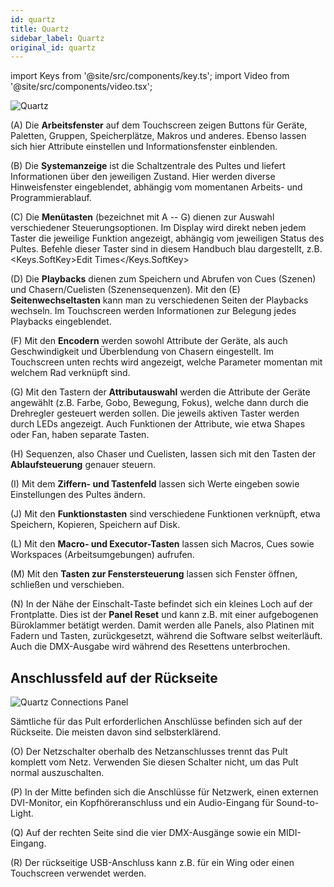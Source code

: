 ```yaml
---
id: quartz
title: Quartz
sidebar_label: Quartz
original_id: quartz
---
```


import Keys from '@site/src/components/key.ts';
import Video from '@site/src/components/video.tsx';

![Quartz](/docs/images/Quartz.png)

\(A\) Die <strong>Arbeitsfenster</strong> auf dem Touchscreen zeigen Buttons für Geräte,
Paletten, Gruppen, Speicherplätze, Makros und anderes. Ebenso lassen
sich hier Attribute einstellen und Informationsfenster einblenden.

\(B\) Die <strong>Systemanzeige</strong> ist die Schaltzentrale des Pultes und liefert
Informationen über den jeweiligen Zustand. Hier werden diverse
Hinweisfenster eingeblendet, abhängig vom momentanen Arbeits- und
Programmierablauf.

\(C\) Die <strong>Menütasten</strong> (bezeichnet mit A -- G) dienen zur Auswahl
verschiedener Steuerungsoptionen. Im Display wird direkt neben jedem
Taster die jeweilige Funktion angezeigt, abhängig vom jeweiligen Status
des Pultes. Befehle dieser Taster sind in diesem Handbuch blau dargestellt, 
z.B. <Keys.SoftKey>Edit Times</Keys.SoftKey>

\(D\) Die <strong>Playbacks</strong> dienen zum Speichern und Abrufen von Cues (Szenen) und
Chasern/Cuelisten (Szenensequenzen). Mit den \(E\) <strong>Seitenwechseltasten</strong> kann
man zu verschiedenen Seiten der Playbacks wechseln. Im Touchscreen
werden Informationen zur Belegung jedes Playbacks eingeblendet.

\(F\) Mit den <strong>Encodern</strong> werden sowohl Attribute der Geräte, als auch
Geschwindigkeit und Überblendung von Chasern eingestellt. Im Touchscreen
unten rechts wird angezeigt, welche Parameter momentan mit welchem Rad
verknüpft sind.

\(G\) Mit den Tastern der <strong>Attributauswahl</strong> werden die Attribute der Geräte
angewählt (z.B. Farbe, Gobo, Bewegung, Fokus), welche dann durch die
Drehregler gesteuert werden sollen. Die jeweils aktiven Taster werden
durch LEDs angezeigt. Auch Funktionen der Attribute, wie etwa Shapes
oder Fan, haben separate Tasten.

\(H\) Sequenzen, also Chaser und Cuelisten, lassen sich mit den Tasten der
<strong>Ablaufsteuerung</strong> genauer steuern.

\(I\) Mit dem <strong>Ziffern- und Tastenfeld</strong> lassen sich Werte eingeben sowie
Einstellungen des Pultes ändern.

\(J\) Mit den <strong>Funktionstasten</strong> sind verschiedene Funktionen verknüpft, etwa
Speichern, Kopieren, Speichern auf Disk.

\(L\) Mit den <strong>Macro- und Executor-Tasten</strong> lassen sich Macros, Cues sowie
Workspaces (Arbeitsumgebungen) aufrufen.

\(M\) Mit den <strong>Tasten zur Fenstersteuerung</strong> lassen sich Fenster öffnen, schließen und verschieben.

\(N\) In der Nähe der Einschalt-Taste befindet sich ein kleines Loch auf der
Frontplatte. Dies ist der <strong>Panel Reset</strong> und kann z.B. mit einer
aufgebogenen Büroklammer betätigt werden. Damit werden alle Panels, also
Platinen mit Fadern und Tasten, zurückgesetzt, während die Software
selbst weiterläuft. Auch die DMX-Ausgabe wird während des Resettens
unterbrochen.

## Anschlussfeld auf der Rückseite

![Quartz Connections Panel](/docs/images/Quartz-Connections-Panel.png)

Sämtliche für das Pult erforderlichen Anschlüsse befinden sich auf der
Rückseite. Die meisten davon sind selbsterklärend.

\(O\) Der Netzschalter oberhalb des Netzanschlusses trennt das Pult komplett
vom Netz. Verwenden Sie diesen Schalter nicht, um das Pult normal
auszuschalten.

\(P\) In der Mitte befinden sich die Anschlüsse für Netzwerk, einen externen 
DVI-Monitor, ein Kopfhöreranschluss und ein Audio-Eingang für Sound-to-Light.

\(Q\) Auf der rechten Seite sind die vier DMX-Ausgänge sowie ein MIDI-Eingang.

\(R\) Der rückseitige USB-Anschluss kann z.B. für ein Wing oder einen Touchscreen
verwendet werden.
